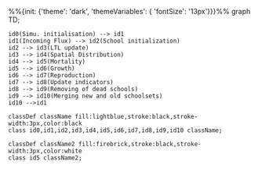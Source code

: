 %%{init: {'theme': 'dark', 'themeVariables': { 'fontSize': '13px'}}}%%
graph TD;

    id0(Simu. initialisation) --> id1
    id1(Incoming Flux) --> id2(School initialization)
    id2 --> id3(LTL update)
    id3 --> id4(Spatial Distribution)
    id4 --> id5(Mortality)
    id5 --> id6(Growth)
    id6 --> id7(Reproduction)
    id7 --> id8(Update indicators)
    id8 --> id9(Removing of dead schools)
    id9 --> id10(Merging new and old schoolsets)
    id10 -->id1

    classDef className fill:lightblue,stroke:black,stroke-width:3px,color:black
    class id0,id1,id2,id3,id4,id5,id6,id7,id8,id9,id10 className;

    classDef className2 fill:firebrick,stroke:black,stroke-width:3px,color:white
    class id5 className2;